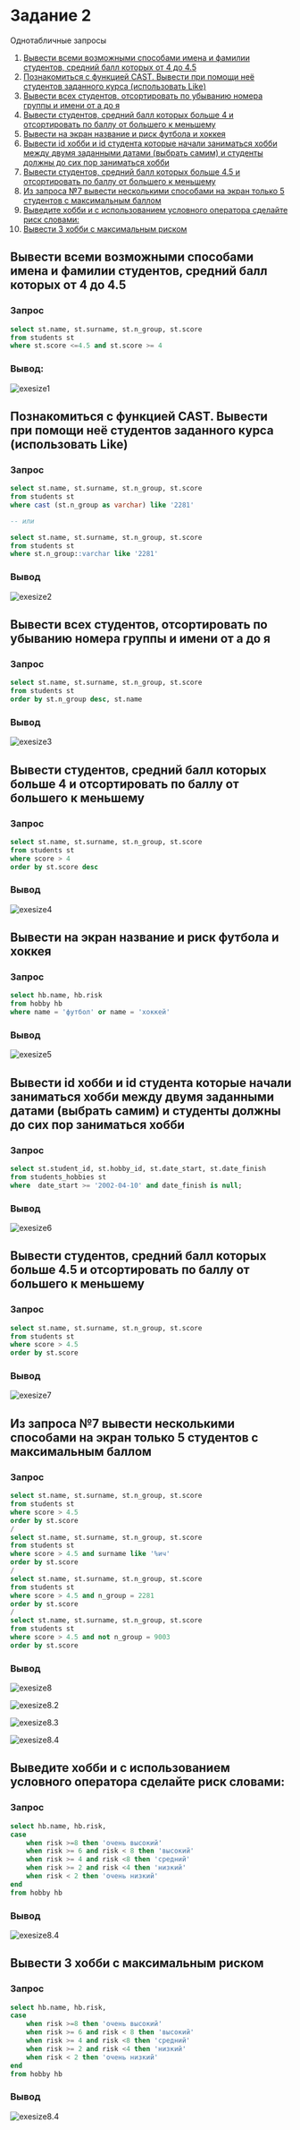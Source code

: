 # Задание 2

Однотабличные запросы

1. [Вывести всеми возможными способами имена и фамилии студентов, средний балл которых от 4 до 4.5](#1)
2. [Познакомиться с функцией CAST. Вывести при помощи неё студентов заданного курса (использовать Like)](#2)
3. [Вывести всех студентов, отсортировать по убыванию номера группы и имени от а до я](#3)
4. [Вывести студентов, средний балл которых больше 4 и отсортировать по баллу от большего к меньшему](#4)
5. [Вывести на экран название и риск футбола и хоккея](#5)
6. [Вывести id хобби и id студента которые начали заниматься хобби между двумя заданными датами (выбрать самим) и студенты должны до сих пор заниматься хобби](#6)
7. [Вывести студентов, средний балл которых больше 4.5 и отсортировать по баллу от большего к меньшему](#7)
8. [Из запроса №7 вывести несколькими способами на экран только 5 студентов с максимальным баллом](#8)
9. [Выведите хобби и с использованием условного оператора сделайте риск словами:](#9)
10. [Вывести 3 хобби с максимальным риском](#10)

##  <a name="1"></a> Вывести всеми возможными способами имена и фамилии студентов, средний балл которых от 4 до 4.5

### Запрос

```SQL
select st.name, st.surname, st.n_group, st.score
from students st
where st.score <=4.5 and st.score >= 4
```

### Вывод:

![exesize1](image/exesize1.png)

## <a name="2"></a> Познакомиться с функцией CAST. Вывести при помощи неё студентов заданного курса (использовать Like)

### Запрос

```SQL
select st.name, st.surname, st.n_group, st.score
from students st
where cast (st.n_group as varchar) like '2281'

-- или

select st.name, st.surname, st.n_group, st.score
from students st
where st.n_group::varchar like '2281'
```

### Вывод

![exesize2](image/exesize2.png)

## <a name="3"></a> Вывести всех студентов, отсортировать по убыванию номера группы и имени от а до я

### Запрос

```SQL
select st.name, st.surname, st.n_group, st.score
from students st
order by st.n_group desc, st.name 
```

### Вывод

![exesize3](image/exesize3.png)

## <a name="4"></a> Вывести студентов, средний балл которых больше 4 и отсортировать по баллу от большего к меньшему

### Запрос

```SQL
select st.name, st.surname, st.n_group, st.score
from students st
where score > 4
order by st.score desc
```

### Вывод

![exesize4](image/exesize4.png)

## <a name="5"></a> Вывести на экран название и риск футбола и хоккея

### Запрос

```SQL
select hb.name, hb.risk
from hobby hb
where name = 'футбол' or name = 'хоккей'
```

### Вывод

![exesize5](image/exesize5.png)

## <a name="6"></a> Вывести id хобби и id студента которые начали заниматься хобби между двумя заданными датами (выбрать самим) и студенты должны до сих пор заниматься хобби

### Запрос

```SQL
select st.student_id, st.hobby_id, st.date_start, st.date_finish
from students_hobbies st
where  date_start >= '2002-04-10' and date_finish is null;
```

### Вывод

![exesize6](image/exesize6.png)

## <a name="7"></a> Вывести студентов, средний балл которых больше 4.5 и отсортировать по баллу от большего к меньшему

### Запрос

```SQL
select st.name, st.surname, st.n_group, st.score
from students st
where score > 4.5
order by st.score 
```

### Вывод

![exesize7](image/exesize7.png)

## <a name="8"></a> Из запроса №7 вывести несколькими способами на экран только 5 студентов с максимальным баллом

### Запрос

```SQL
select st.name, st.surname, st.n_group, st.score
from students st
where score > 4.5
order by st.score 
/
select st.name, st.surname, st.n_group, st.score
from students st
where score > 4.5 and surname like '%ич'
order by st.score 
/
select st.name, st.surname, st.n_group, st.score
from students st
where score > 4.5 and n_group = 2281
order by st.score 
/
select st.name, st.surname, st.n_group, st.score
from students st
where score > 4.5 and not n_group = 9003
order by st.score 
```

### Вывод

![exesize8](image/exesize8_1.png)

![exesize8.2](image/exesize8_2.png)

![exesize8.3](image/exesize8_3.png)

![exesize8.4](image/exesize8_4.png)

## <a name="9"></a> Выведите хобби и с использованием условного оператора сделайте риск словами:

### Запрос

```SQL
select hb.name, hb.risk,
case 
    when risk >=8 then 'очень высокий'
    when risk >= 6 and risk < 8 then 'высокий'
    when risk >= 4 and risk <8 then 'средний'
    when risk >= 2 and risk <4 then 'низкий'
    when risk < 2 then 'очень низкий'
end
from hobby hb
```

### Вывод

![exesize8.4](image/exesize9.png)

## <a name="10"></a> Вывести 3 хобби с максимальным риском

### Запрос

```SQL
select hb.name, hb.risk,
case 
    when risk >=8 then 'очень высокий'
    when risk >= 6 and risk < 8 then 'высокий'
    when risk >= 4 and risk <8 then 'средний'
    when risk >= 2 and risk <4 then 'низкий'
    when risk < 2 then 'очень низкий'
end
from hobby hb
```

### Вывод

![exesize8.4](image/exesize10.png)
